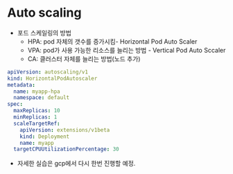 # Auto scaling

- 포드 스케일링의 방법
    - HPA: pod 자체의 갯수를 증가시킴- Horizontal Pod Auto Scaler
    - VPA: pod가 사용 가능한 리소스를 늘리는 방법 - Vertical Pod Auto Sccaler
    - CA: 클러스터 자체를 늘리는 방법(노드 추가)

```yaml
apiVersion: autoscaling/v1
kind: HorizontalPodAutoscaler
metadata:
  name: myapp-hpa
  namespace: default
spec:
  maxReplicas: 10
  minReplicas: 1
  scaleTargetRef:
    apiVersion: extensions/v1beta
    kind: Deployment
    name: myapp
  targetCPUUtilizationPercentage: 30
```

- 자세한 실습은 gcp에서 다시 한번 진행할 예정.